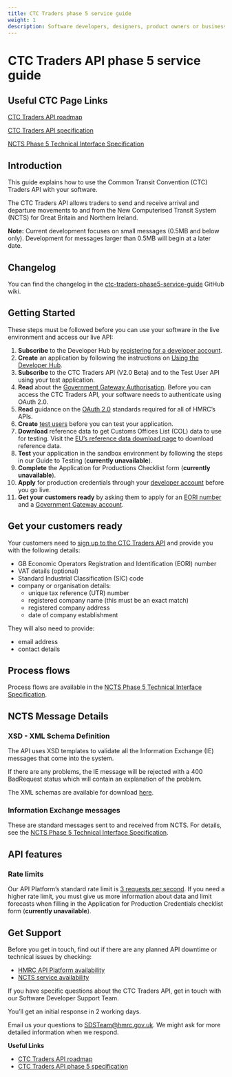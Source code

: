 ```yaml
---
title: CTC Traders phase 5 service guide
weight: 1
description: Software developers, designers, product owners or business analysts. Integrate your software with Common Transit Convention Traders API.
---
```


# CTC Traders API phase 5 service guide

## Useful CTC Page Links
[CTC Traders API roadmap](/roadmaps/common-transit-convention-traders-roadmap/#phase-5)

[CTC Traders API specification](/api-documentation/docs/api/service/common-transit-convention-traders/2.0)

[NCTS Phase 5 Technical Interface Specification](/guides/ctc-traders-phase5-tis)



## Introduction
This guide explains how to use the Common Transit Convention (CTC) Traders API with your software.

The CTC Traders API allows traders to send and receive arrival and departure movements to and from the New Computerised Transit System (NCTS) for Great Britain and Northern Ireland.

**Note:** Current development focuses on small messages (0.5MB and below only). Development for messages larger than 0.5MB will begin at a later date.

## Changelog

You can find the changelog in the [ctc-traders-phase5-service-guide](https://github.com/hmrc/ctc-traders-phase5-service-guide/wiki/CTC-Traders-API-phase-5-service-guide-changelog) GitHub wiki.

## Getting Started

These steps must be followed before you can use your software in the live environment and access our live API:

1. **Subscribe** to the Developer Hub by [registering for a developer account](/developer/registration).
1. **Create** an application by following the instructions on [Using the Developer Hub](/api-documentation/docs/using-the-hub).
1. **Subscribe** to the CTC Traders API (V2.0 Beta) and to the Test User API using your test application.
1. **Read** about the [Government Gateway Authorisation](/api-documentation/docs/authorisation). Before you can access the CTC Traders API, your software needs to authenticate using OAuth 2.0.
1. **Read** guidance on the [OAuth 2.0](/api-documentation/docs/authorisation) standards required for all of HMRC’s APIs.
1. **Create** [test users](/api-documentation/docs/api/service/api-platform-test-user/1.0) before you can test your application.
1. **Download** reference data to get Customs Offices List (COL) data to use for testing. Visit the [EU’s reference data download page](https://ec.europa.eu/taxation_customs/dds2/rd/rd_download_home.jsp?Lang=en) to download reference data.
1. **Test** your application in the sandbox environment by following the steps in our Guide to Testing (**currently unavailable**).
1. **Complete** the Application for Productions Checklist form (**currently unavailable**).
1. **Apply** for production credentials through your [developer account](/developer/login) before you go live.
1. **Get your customers ready** by asking them to apply for an [EORI number](https://www.gov.uk/eori) and a [Government Gateway account](https://www.gov.uk/log-in-register-hmrc-online-services).

## Get your customers ready

Your customers need to [sign up to the CTC Traders API](https://www.tax.service.gov.uk/customs-enrolment-services/ctc/subscribe) and provide you with the following details:

* GB Economic Operators Registration and Identification (EORI) number
* VAT details (optional) 
* Standard Industrial Classification (SIC) code
* company or organisation details: 
  * unique tax reference (UTR) number 
  * registered company name (this must be an exact match)
  * registered company address 
  * date of company establishment 

They will also need to provide:

* email address 
* contact details

## Process flows
Process flows are available in the [NCTS Phase 5 Technical Interface Specification](/guides/ctc-traders-phase5-tis).

## NCTS Message Details

### XSD - XML Schema Definition
The API uses XSD templates to validate all the Information Exchange (IE) messages that come into the system.

If there are any problems, the IE message will be rejected with a 400 BadRequest status which will contain an explanation of the problem.

The XML schemas are available for download [here](https://github.com/hmrc/transit-movements-validator/tree/main/conf/xsd).

### Information Exchange messages

These are standard messages sent to and received from NCTS. For details, see the [NCTS Phase 5 Technical Interface Specification](/guides/ctc-traders-phase5-tis).

## API features

### Rate limits

Our API Platform’s standard rate limit is [3 requests per second](/api-documentation/docs/reference-guide#rate-limiting). If you need a higher rate limit, you must give us more information about data and limit forecasts when filling in the Application for Production Credentials checklist form (**currently unavailable**).

## Get Support

Before you get in touch, find out if there are any planned API downtime or technical issues by checking:

 - [HMRC API Platform availability](https://api-platform-status.production.tax.service.gov.uk/)
 - [NCTS service availability](https://www.gov.uk/government/publications/new-computerised-transit-system-ncts-web-service-availability-and-issues/new-computerised-transit-system-ncts-web-service-availability-and-issues)

If you have specific questions about the CTC Traders API, get in touch with our Software Developer Support Team.

You’ll get an initial response in 2 working days.

Email us your questions to [SDSTeam@hmrc.gov.uk](mailto:SDSTeam@hmrc.gov.uk). We might ask for more detailed information when we respond.

**Useful Links**

 - [CTC Traders API roadmap](/roadmaps/common-transit-convention-traders-roadmap/#phase-5)
 - [CTC Traders API phase 5 specification](/api-documentation/docs/api/service/common-transit-convention-traders/2.0)
